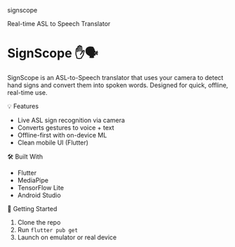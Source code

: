 signscope

Real-time ASL to Speech Translator
# SignScope ✋🗣️

SignScope is an ASL-to-Speech translator that uses your camera to detect hand signs and convert them into spoken words. Designed for quick, offline, real-time use.

 💡 Features
- Live ASL sign recognition via camera
- Converts gestures to voice + text
- Offline-first with on-device ML
- Clean mobile UI (Flutter)

 🛠️ Built With
- Flutter
- MediaPipe
- TensorFlow Lite
- Android Studio

 🚀 Getting Started
1. Clone the repo
2. Run `flutter pub get`
3. Launch on emulator or real device

